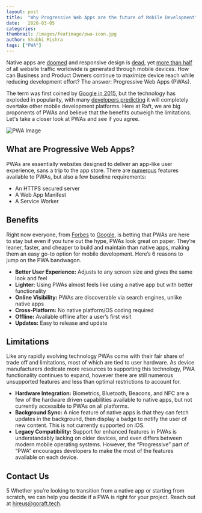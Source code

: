 ```yaml
---
layout: post
title:  "Why Progressive Web Apps are the future of Mobile Development"
date:   2020-03-05
categories:
thumbnail: /images/featimage/pwa-icon.jpg
author: Shubhi Mishra
tags: ["PWA"]
---
```


Native apps are [doomed](https://medium.com/javascript-scene/native-apps-are-doomed-ac397148a2c0) and responsive design is [dead](https://uxdesign.cc/stop-using-responsive-design-f0922e7882b2), yet [more than half](https://www.broadbandsearch.net/blog/mobile-desktop-internet-usage-statistics) of all website traffic worldwide is generated through mobile devices.  How can Business and Product Owners continue to maximize device reach while reducing development effort? The answer: Progressive Web Apps (PWAs).  

The term was first coined by [Google in 2015](https://divante.com/pwabook/chapter/02-The-history-of-PWAs.html#the-history-of-progressive-web-apps), but the technology has exploded in popularity, with many [developers predicting](https://jaxenter.com/react-native-tool-native-vs-pwa-poll-150667.html) it will completely overtake other mobile development platforms. Here at Raft, we are big proponents of PWAs and believe that the benefits outweigh the limitations. Let's take a closer look at PWAs and see if you agree.

![PWA Image](/images/pwa-future/phones.jpg)

## What are Progressive Web Apps?

PWAs are essentially websites designed to deliver an app-like user experience, sans a trip to the app store. There are [numerous](https://infrequently.org/2015/06/progressive-apps-escaping-tabs-without-losing-our-soul/) features available to PWAs, but also a few baseline requirements:

- An HTTPS secured server
- A Web App Manifest
- A Service Worker

## Benefits

 Right now everyone, from [Forbes](https://www.forbes.com/sites/theyec/2019/10/23/how-progressive-web-apps-will-change-online-business/#f3567ae73708) to [Google](https://web.dev/progressive-web-apps/), is betting that PWAs are here to stay but even if you tune out the hype, PWAs look great on paper. They’re leaner, faster, and cheaper to build and maintain than native apps, making them an easy go-to option for mobile development.  Here’s 6 reasons to jump on the PWA bandwagon.

- **Better User Experience:** Adjusts to any screen size and gives the same look and feel
- **Lighter:** Using PWAs almost feels like using a native app but with better functionality
- **Online Visibility:** PWAs are discoverable via search engines, unlike native apps
- **Cross-Platform:** No native platform/OS coding required
- **Offline:** Available offline after a user’s first visit
- **Updates:** Easy to release and update  

## Limitations

Like any rapidly evolving technology PWAs come with their fair share of trade off and limitations, most of which are tied to user hardware. As device manufacturers dedicate more resources to supporting this technology, PWA functionality continues to expand, however there are still numerous unsupported features and less than optimal restrictions to account for.

- **Hardware Integration:**  Biometrics, Bluetooth, Beacons, and NFC are a few of the hardware driven capabilities available to native apps, but not currently accessible to PWAs on all platforms. 
- **Background Sync:**  A nice feature of native apps is that they can fetch updates in the background, then display a badge to notify the user of new content.  This is not currently supported on iOS. 
- **Legacy Compatibility:** Support for enhanced features in PWAs is understandably lacking on older devices, and even differs between modern mobile operating systems.  However, the “Progressive” part of “PWA” encourages developers to make the most of the features available on each device.

## Contact Us
5
Whether you’re looking to transition from a native app or starting from scratch, we can help you decide if a PWA is right for your project. Reach out at [hireus@goraft.tech](mailto:hireus@goraft.tech).
